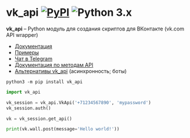 # vk_api [![PyPI](https://img.shields.io/pypi/v/vk_api.svg)](https://pypi.org/project/vk_api/) ![Python 3.x](https://img.shields.io/pypi/pyversions/vk_api.svg)
**vk_api** – Python модуль для создания скриптов для ВКонтакте (vk.com API wrapper)

* [Документация](https://vk-api.readthedocs.io/en/latest/)
* [Примеры](./examples)
* [Чат в Telegram](https://t.me/python273_vk_api)
* [Документация по методам API](https://vk.com/dev/methods)
* [Альтернативы vk_api](https://github.com/python273/vk_api/issues/356) (асинхронность; боты)

```
python3 -m pip install vk_api
```

```python
import vk_api

vk_session = vk_api.VkApi('+71234567890', 'mypassword')
vk_session.auth()

vk = vk_session.get_api()

print(vk.wall.post(message='Hello world!'))
```

